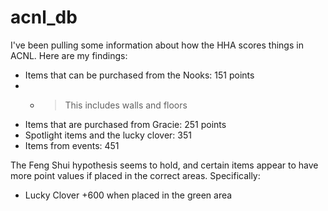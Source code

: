 # acnl_db

I've been pulling some information about how the HHA scores things in ACNL. Here are my findings:

* Items that can be purchased from the Nooks: 151 points
* - > This includes walls and floors 
* Items that are purchased from Gracie: 251 points
* Spotlight items and the lucky clover: 351
* Items from events: 451

The Feng Shui hypothesis seems to hold, and certain items appear to have more point values if placed in the correct areas. Specifically:
* Lucky Clover +600 when placed in the green area
